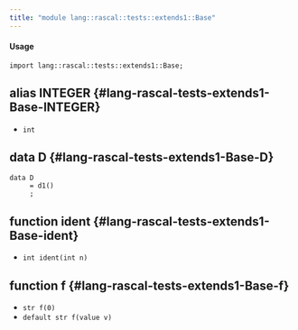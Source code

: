 ```yaml
---
title: "module lang::rascal::tests::extends1::Base"
---
```


#### Usage

`import lang::rascal::tests::extends1::Base;`


## alias INTEGER {#lang-rascal-tests-extends1-Base-INTEGER}

* `int`

## data D {#lang-rascal-tests-extends1-Base-D}

```rascal
data D  
     = d1()
     ;
```

## function ident {#lang-rascal-tests-extends1-Base-ident}

* ``int ident(int n)``

## function f {#lang-rascal-tests-extends1-Base-f}

* ``str f(0)``
* ``default str f(value v)``

